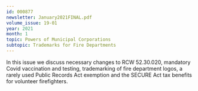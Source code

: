 ```yaml
---
id: 000877
newsletter: January2021FINAL.pdf
volume_issue: 19-01
year: 2021
month: 1
topic: Powers of Municipal Corporations
subtopic: Trademarks for Fire Departments
---
```


In this issue we discuss necessary changes to RCW 52.30.020, mandatory Covid vaccination and testing, trademarking of fire department logos, a rarely used Public Records Act exemption and the SECURE Act tax benefits for volunteer firefighters.